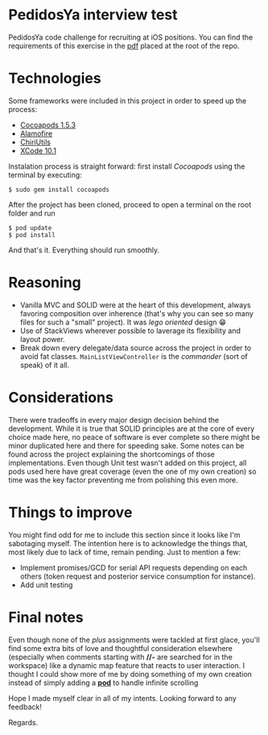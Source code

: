 # PedidosYa interview test
PedidosYa code challenge for recruiting at iOS positions.
You can find the requirements of this exercise in the [pdf](https://github.com/mchirino89/RestoYa/blob/compatibility/Enunciado.pdf) placed at the root of the repo.

# Technologies

Some frameworks were included in this project in order to speed up the process: 

* [Cocoapods 1.5.3](https://cocoapods.org/)
* [Alamofire](https://github.com/Alamofire/Alamofire)
* [ChiriUtils](https://github.com/mchirino89/ChiriUtils)
* [XCode 10.1](https://download.developer.apple.com/Developer_Tools/Xcode_10.1/Xcode_10.1.xip)

Instalation process is straight forward: first install _Cocoapods_ using the terminal by executing:
```
$ sudo gem install cocoapods
```

After the project has been cloned, proceed to open a terminal on the root folder and run 
```
$ pod update
$ pod install
```
And that's it. Everything should run smoothly.

# Reasoning

- Vanilla MVC and SOLID were at the heart of this development, always favoring composition over inherence (that's why you can see so many files for such a "small" project). It was _lego oriented_ design 😁
- Use of StackViews wherever possible to laverage its flexibility and layout power.
- Break down every delegate/data source across the project in order to avoid fat classes. `MainListViewController` is the _commander_ (sort of speak) of it all.

# Considerations 

There were tradeoffs in every major design decision behind the development. While it is true that SOLID principles are at the core of every choice made here, no peace of software is ever complete so there might be minor duplicated here and there for speeding sake. Some notes can be found across the project explaining the shortcomings of those implementations. Even though Unit test wasn't added on this project, all pods used here have great coverage (even the one of my own creation) so time was the key factor preventing me from polishing this even more.

# Things to improve
You might find odd for me to include this section since it looks like I'm sabotaging myself. The intention here is to acknowledge the things that, most likely due to lack of time, remain pending. Just to mention a few:
- Implement promises/GCD for serial API requests depending on each others (token request and posterior service consumption for instance).
- Add unit testing
# Final notes

Even though none of the _plus_ assignments were tackled at first glace, you'll find some extra bits of love and thoughtful consideration elsewhere (especially when comments starting with **//-** are searched for in the workspace) like a dynamic map feature that reacts to user interaction. I thought I could show more of me by doing something of my own creation instead of simply adding a [**pod**](https://hackernoon.com/implement-infinite-scroll-or-pagination-in-ios-uitableview-using-swift-5-67ea1c4d236) to handle infinite scrolling

Hope I made myself clear in all of my intents. Looking forward to any feedback! 

Regards.
